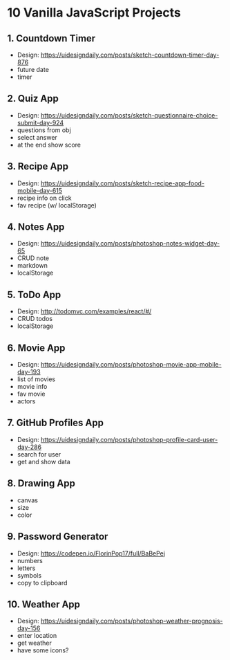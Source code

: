 # 10 Vanilla JavaScript Projects

## 1. Countdown Timer
- Design: https://uidesigndaily.com/posts/sketch-countdown-timer-day-876
- future date
- timer

## 2. Quiz App
- Design: https://uidesigndaily.com/posts/sketch-questionnaire-choice-submit-day-924
- questions from obj
- select answer
- at the end show score

## 3. Recipe App
- Design: https://uidesigndaily.com/posts/sketch-recipe-app-food-mobile-day-615
- recipe info on click
- fav recipe (w/ localStorage)

## 4. Notes App
- Design: https://uidesigndaily.com/posts/photoshop-notes-widget-day-65
- CRUD note
- markdown
- localStorage

## 5. ToDo App
- Design: http://todomvc.com/examples/react/#/
- CRUD todos
- localStorage

## 6. Movie App
- Design: https://uidesigndaily.com/posts/photoshop-movie-app-mobile-day-193
- list of movies
- movie info
- fav movie
- actors

## 7. GitHub Profiles App
- Design: https://uidesigndaily.com/posts/photoshop-profile-card-user-day-286
- search for user
- get and show data

## 8. Drawing App
- canvas
- size
- color

## 9. Password Generator
- Design: https://codepen.io/FlorinPop17/full/BaBePej
- numbers
- letters
- symbols
- copy to clipboard

## 10. Weather App
- Design: https://uidesigndaily.com/posts/photoshop-weather-prognosis-day-156
- enter location
- get weather
- have some icons?